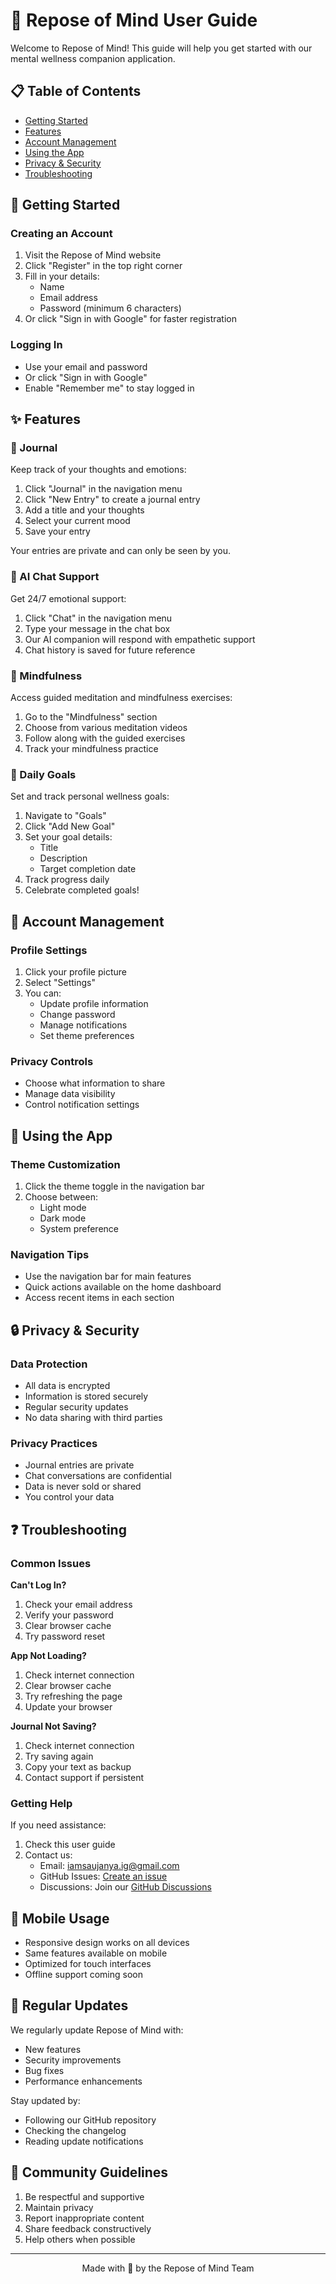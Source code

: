 # 📘 Repose of Mind User Guide

Welcome to Repose of Mind! This guide will help you get started with our mental wellness companion application.

## 📋 Table of Contents
- [Getting Started](#getting-started)
- [Features](#features)
- [Account Management](#account-management)
- [Using the App](#using-the-app)
- [Privacy & Security](#privacy--security)
- [Troubleshooting](#troubleshooting)

## 🚀 Getting Started

### Creating an Account
1. Visit the Repose of Mind website
2. Click "Register" in the top right corner
3. Fill in your details:
   - Name
   - Email address
   - Password (minimum 6 characters)
4. Or click "Sign in with Google" for faster registration

### Logging In
- Use your email and password
- Or click "Sign in with Google"
- Enable "Remember me" to stay logged in

## ✨ Features

### 📝 Journal
Keep track of your thoughts and emotions:
1. Click "Journal" in the navigation menu
2. Click "New Entry" to create a journal entry
3. Add a title and your thoughts
4. Select your current mood
5. Save your entry

Your entries are private and can only be seen by you.

### 💭 AI Chat Support
Get 24/7 emotional support:
1. Click "Chat" in the navigation menu
2. Type your message in the chat box
3. Our AI companion will respond with empathetic support
4. Chat history is saved for future reference

### 🧘 Mindfulness
Access guided meditation and mindfulness exercises:
1. Go to the "Mindfulness" section
2. Choose from various meditation videos
3. Follow along with the guided exercises
4. Track your mindfulness practice

### 🎯 Daily Goals
Set and track personal wellness goals:
1. Navigate to "Goals"
2. Click "Add New Goal"
3. Set your goal details:
   - Title
   - Description
   - Target completion date
4. Track progress daily
5. Celebrate completed goals!

## 👤 Account Management

### Profile Settings
1. Click your profile picture
2. Select "Settings"
3. You can:
   - Update profile information
   - Change password
   - Manage notifications
   - Set theme preferences

### Privacy Controls
- Choose what information to share
- Manage data visibility
- Control notification settings

## 🎨 Using the App

### Theme Customization
1. Click the theme toggle in the navigation bar
2. Choose between:
   - Light mode
   - Dark mode
   - System preference

### Navigation Tips
- Use the navigation bar for main features
- Quick actions available on the home dashboard
- Access recent items in each section

## 🔒 Privacy & Security

### Data Protection
- All data is encrypted
- Information is stored securely
- Regular security updates
- No data sharing with third parties

### Privacy Practices
- Journal entries are private
- Chat conversations are confidential
- Data is never sold or shared
- You control your data

## ❓ Troubleshooting

### Common Issues

**Can't Log In?**
1. Check your email address
2. Verify your password
3. Clear browser cache
4. Try password reset

**App Not Loading?**
1. Check internet connection
2. Clear browser cache
3. Try refreshing the page
4. Update your browser

**Journal Not Saving?**
1. Check internet connection
2. Try saving again
3. Copy your text as backup
4. Contact support if persistent

### Getting Help
If you need assistance:
1. Check this user guide
2. Contact us:
   - Email: iamsaujanya.ig@gmail.com
   - GitHub Issues: [Create an issue](https://github.com/iamsaujanya/repose-of-mind/issues)
   - Discussions: Join our [GitHub Discussions](https://github.com/iamsaujanya/repose-of-mind/discussions)

## 📱 Mobile Usage
- Responsive design works on all devices
- Same features available on mobile
- Optimized for touch interfaces
- Offline support coming soon

## 🔄 Regular Updates
We regularly update Repose of Mind with:
- New features
- Security improvements
- Bug fixes
- Performance enhancements

Stay updated by:
- Following our GitHub repository
- Checking the changelog
- Reading update notifications

## 🤝 Community Guidelines
1. Be respectful and supportive
2. Maintain privacy
3. Report inappropriate content
4. Share feedback constructively
5. Help others when possible

---

<div align="center">
Made with 💖 by the Repose of Mind Team
</div> 